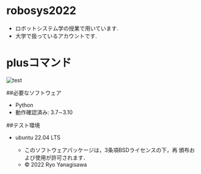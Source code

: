 # robosys2022

* ロボットシステム学の授業で用いています.
* 大学で扱っているアカウントです.

# plusコマンド
![test](https://github.com/ryo0806/robosys2022/actions/workflows/test.yml/badge.svg)

##必要なソフトウェア
* Python
 * 動作確認済み: 3.7∼3.10

##テスト環境
* ubuntu 22.04 LTS 

  * このソフトウェアパッケージは，3条項BSDライセンスの下，再
頒布および使用が許可されます．
  * © 2022 Ryo Yanagisawa



